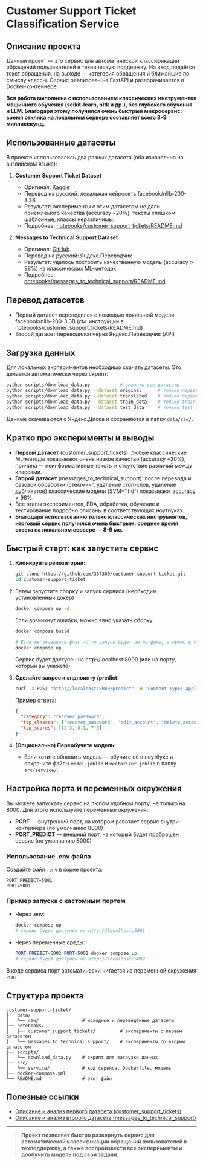 # Customer Support Ticket Classification Service

## Описание проекта

Данный проект — это сервис для автоматической классификации обращений пользователей в техническую поддержку. На вход подаётся текст обращения, на выходе — категория обращения и ближайшие по смыслу классы. Сервис реализован на FastAPI и разворачивается в Docker-контейнере.

**Вся работа выполнена с использованием классических инструментов машинного обучения (scikit-learn, nltk и др.), без глубокого обучения и LLM. Благодаря этому получился очень быстрый микросервис: время отклика на локальном сервере составляет всего 8-9 миллисекунд.**

## Использованные датасеты

В проекте использовались два разных датасета (оба изначально на английском языке):

1. **Customer Support Ticket Dataset**  
   - Оригинал: [Kaggle](https://www.kaggle.com/datasets/suraj520/customer-support-ticket-dataset/data)
   - Перевод на русский: локальная нейросеть facebook/nllb-200-3.3B
   - Результат: эксперименты с этим датасетом не дали приемлемого качества (accuracy ~20%), тексты слишком шаблонные, классы неразличимы.
   - Подробнее: [notebooks/customer_support_tickets/README.md](notebooks/customer_support_tickets/README.md)

2. **Messages to Technical Support Dataset**  
   - Оригинал: [GitHub](https://github.com/BlackTeaCFG/messages-to-technical-support)
   - Перевод на русский: Яндекс.Переводчик
   - Результат: удалось построить качественную модель (accuracy > 98%) на классических ML-методах.
   - Подробнее: [notebooks/messages_to_technical_support/README.md](notebooks/messages_to_technical_support/README.md)

## Перевод датасетов
- Первый датасет переводился с помощью локальной модели facebook/nllb-200-3.3B (см. инструкции в notebooks/customer_support_tickets/README.md)
- Второй датасет переводился через Яндекс.Переводчик (API)

## Загрузка данных
Для локальных экспериментов необходимо скачать датасеты. Это делается автоматически через скрипт:

```bash
python scripts/download_data.py           # скачать все датасеты
python scripts/download_data.py --dataset original      # только первый (customer_support_tickets, оригинал)
python scripts/download_data.py --dataset translated    # только первый (customer_support_tickets, перевод)
python scripts/download_data.py --dataset train_data    # только train_data.csv (messages_to_technical_support)
python scripts/download_data.py --dataset test_data     # только test_data.csv (messages_to_technical_support)
```

Данные скачиваются с Яндекс.Диска и сохраняются в папку `data/raw/`.

## Кратко про эксперименты и выводы
- **Первый датасет** (customer_support_tickets): любые классические ML-методы показывают очень низкое качество (accuracy ~20%), причина — неинформативные тексты и отсутствие различий между классами.
- **Второй датасет** (messages_to_technical_support): после перевода и базовой обработки (стемминг, удаление стоп-слов, удаление дубликатов) классические модели (SVM+Tfidf) показывают accuracy > 98%.
- Все этапы экспериментов, EDA, обработка, обучение и тестирование подробно описаны в соответствующих ноутбуках.
- **Благодаря использованию только классических инструментов, итоговый сервис получился очень быстрым: среднее время ответа на локальном сервере — 8-9 мс.**

## Быстрый старт: как запустить сервис

1. **Клонируйте репозиторий:**
   ```bash
   git clone https://github.com/367300/customer-support-ticket.git
   cd customer-support-ticket
   ```
2. Затем запустите сборку и запуск сервиса (необходим установленный докер)

   ```bash
   docker compose up -d
   ```

   Если возникнут ошибки, можно явно указать сборку:

   ```bash
   docker compose build
   
   # Если не указывать флаг -d то запуск будет не на фоне, а прямо в оболочке
   docker compose up
   ```
   Сервис будет доступен на http://localhost:8000 (или на порту, который вы укажете)

2. **Сделайте запрос к эндпоинту /predict:**
   ```bash
   curl -X POST "http://localhost:8000/predict" -H "Content-Type: application/json" -d '{"text": "как восстановить пароль от аккаунта?"}'
   ```
   Пример ответа:
   ```json
   {
     "category": "recover_password",
     "top_classes": ["recover_password", "edit_account", "delete_account"],
     "top_scores": [12.3, 8.1, 7.5]
   }
   ```

3. **(Опционально) Переобучите модель:**
   - Если хотите обновить модель — обучите её в ноутбуке и сохраните файлы `model.joblib` и `vectorizer.joblib` в папку `src/service/`.

## Настройка порта и переменных окружения

Вы можете запускать сервис на любом удобном порту, не только на 8000. Для этого используйте переменные окружения:

- **PORT** — внутренний порт, на котором работает сервис внутри контейнера (по умолчанию 8000)
- **PORT_PREDICT** — внешний порт, на который будет проброшен сервис (по умолчанию 8000)

### Использование .env файла
Создайте файл `.env` в корне проекта:
```
PORT_PREDICT=5001
PORT=5001
```

### Пример запуска с кастомным портом

- Через .env:
  ```bash
  docker compose up
  # сервис будет доступен на http://localhost:5001
  ```
- Через переменные среды:
  ```bash
  PORT_PREDICT=5002 PORT=5002 docker compose up
  # сервис будет доступен на http://localhost:5002
  ```

В коде сервиса порт автоматически читается из переменной окружения `PORT`.

## Структура проекта
```
customer-support-ticket/
├── data/
│   └── raw/                # исходные и переведённые датасеты
├── notebooks/
│   ├── customer_support_tickets/         # эксперименты с первым датасетом
│   └── messages_to_technical_support/    # эксперименты со вторым датасетом
├── scripts/
│   └── download_data.py    # скрипт для загрузки данных
├── src/
│   └── service/            # код сервиса, Dockerfile, модель
├── docker-compose.yml
└── README.md               # этот файл
```

## Полезные ссылки
- [Описание и анализ первого датасета (customer_support_tickets)](notebooks/customer_support_tickets/README.md)
- [Описание и анализ второго датасета (messages_to_technical_support)](notebooks/messages_to_technical_support/README.md)

---

> **Проект позволяет быстро развернуть сервис для автоматической классификации обращений пользователей в техподдержку, а также воспроизвести все эксперименты и дообучить модель под свои задачи.**

